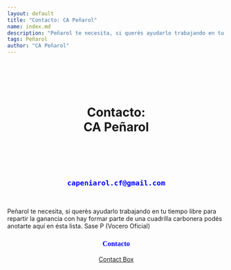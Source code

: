```yaml
---
layout: default
title: "Contacto: CA Peñarol"
name: index.md
description: "Peñarol te necesita, si querès ayudarlo trabajando en tu tiempo libre para repartir la ganancia con hay formar parte de una cuadrilla carbonera podés anotarte aquí en ésta lista. Sase (Vocero Oficial)"
tags: Peñarol
author: "CA Peñarol"
---
```


  <br>
  <br>
  <br>

  <h1 class="title font-effect-shadow-multiple" style="font-family:color:#3e3434;letter-spacing:0;padding:10px;">
  <center>
   	Contacto:<br>
   	CA Peñarol
  </center>
  </h1>

  <br>
  <br>
  <br>

 <div class="post">
  <center>
   <h3 style="font-family:monospace;color:blue;padding:0;">capeniarol.cf@gmail.com</h3>
  </center>

  <br>

<div class="entry" style="padding:0;">

  <p style="padding:0;">
     Peñarol te necesita, si querès ayudarlo trabajando en tu tiempo libre para repartir la ganancia con hay formar parte de una cuadrilla carbonera podés anotarte aquí en ésta lista. Sase P (Vocero Oficial)
  </p>

 <center>

  <h3 style="font-family:fantasy;color:blue;padding:0;">Contacto</h3>
  <!-- start Contact Box -->
  <script data-sil-id='5aa1a74bb2632c002df20d0d'> (function() {var d = document, w = window, l = window.location,p = l.protocol == 'file:' ? 'http://' : '//';if (!w.WS) w.WS = {}; c = w.WS;var m=function(t, o){  var e = d.getElementsByTagName('script'); e=e[e.length-1];  var n = d.createElement(t); if (t=='script') {n.async=true;} for (k in o) n[k] = o[k];  e.parentNode.insertBefore(n, e)};   m('script', {      src: p+'bawkbox.com/widget/contact/5aa1a74bb2632c002df20d0d?page='+encodeURIComponent(l+''),      type: 'text/javascript'  });  c.load_net = m;})();</script>
  <div class='sil-widget-contact sil-widget' id='sil-widget-5aa1a74bb2632c002df20d0d'><a href='https://htmlcontactbox.com'>Contact Box</a>
  </div>
  <!-- end Contact Box -->
 </center>
</div>

 </div>
